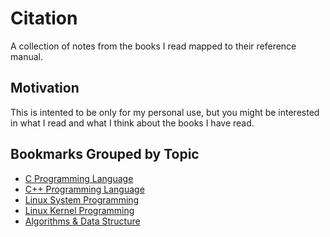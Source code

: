 # Citation

A collection of notes from the books I read mapped to
their reference manual.

## Motivation

This is intented to be only for my personal use,
but you might be interested in what I read and
what I think about the books I have read.

## Bookmarks Grouped by Topic

* [C Programming Language](c.md)
* [C++ Programming Language](cpp.md)
* [Linux System Programming](linux-programming.md)
* [Linux Kernel Programming](linux-kernel.md)
* [Algorithms & Data Structure](algorithms.md)
